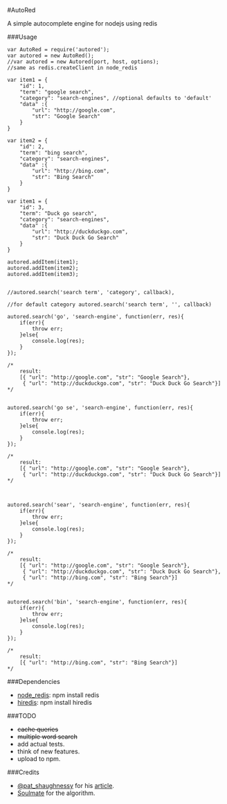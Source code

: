 #AutoRed

A simple autocomplete engine for nodejs using redis

###Usage
	
	var AutoRed = require('autored');
	var autored = new AutoRed();
	//var autored = new Autored(port, host, options);
	//same as redis.createClient in node_redis

	var item1 = {
		"id": 1,
		"term": "google search",
		"category": "search-engines", //optional defaults to 'default'
		"data" :{
			"url": "http://google.com",
			"str": "Google Search"
		}
	}

	var item2 = {
		"id": 2,
		"term": "bing search",
		"category": "search-engines",
		"data" :{
			"url": "http://bing.com",
			"str": "Bing Search"
		}
	}

	var item1 = {
		"id": 3,
		"term": "Duck go search",
		"category": "search-engines",
		"data" :{
			"url": "http://duckduckgo.com",
			"str": "Duck Duck Go Search"
		}
	}

	autored.addItem(item1);
	autored.addItem(item2);
	autored.addItem(item3);

	
	//autored.search('search term', 'category', callback),
	
	//for default category autored.search('search term', '', callback)
	
	autored.search('go', 'search-engine', function(err, res){
		if(err){
			throw err;
		}else{
			console.log(res);
		}
	});

	/*	
		result: 
		[{ "url": "http://google.com", "str": "Google Search"},
		 { "url": "http://duckduckgo.com", "str": "Duck Duck Go Search"}]
	*/

	
	autored.search('go se', 'search-engine', function(err, res){
		if(err){
			throw err;
		}else{
			console.log(res);
		}
	});	

	/*	
		result: 
		[{ "url": "http://google.com", "str": "Google Search"},
		 { "url": "http://duckduckgo.com", "str": "Duck Duck Go Search"}]
	*/

	
	
	autored.search('sear', 'search-engine', function(err, res){
		if(err){
			throw err;
		}else{
			console.log(res);
		}
	});	

	/*	
		result: 
		[{ "url": "http://google.com", "str": "Google Search"},
		 { "url": "http://duckduckgo.com", "str": "Duck Duck Go Search"},
		 { "url": "http://bing.com", "str": "Bing Search"}]
	*/

	
	autored.search('bin', 'search-engine', function(err, res){
		if(err){
			throw err;
		}else{
			console.log(res);
		}
	});		

	/*	
		result: 
		[{ "url": "http://bing.com", "str": "Bing Search"}]
	*/

###Dependencies

 * [node_redis](https://github.com/mranney/node_redis): npm install redis
 * [hiredis](https://www.npmjs.org/package/hiredis‎): npm install hiredis


###TODO
 
 * ~~cache queries~~
 * ~~multiple word search~~
 * add actual tests.
 * think of new features.
 * upload to npm.

###Credits

 * [@pat_shaughnessy](https://twitter.com/pat_shaughnessy) for his [article](http://patshaughnessy.net/2011/11/29/two-ways-of-using-redis-to-build-a-nosql-autocomplete-search-index).
 * [Soulmate](https://github.com/seatgeek/soulmate) for the algorithm.
